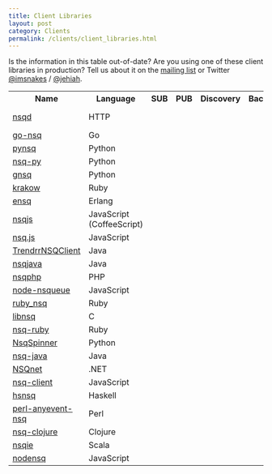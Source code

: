 ```yaml
--- 
title: Client Libraries
layout: post
category: Clients
permalink: /clients/client_libraries.html
---
```


Is the information in this table out-of-date? Are you using one of these client libraries in
production? Tell us about it on the [mailing list][mailing_list] or Twitter [@imsnakes][imsnakes] /
[@jehiah][jehiah].

<table class="table table-bordered client-libraries">
  <tr>
    <th>Name</th>
    <th>Language</th>
    <th>SUB</th>
    <th>PUB</th>
    <th>Discovery</th>
    <th>Backoff</th>
    <th>TLS</th>
    <th>Snappy</th>
    <th>Sampling</th>
    <th>AUTH</th>
    <th>Notes</th>
  </tr>
  <tr class="success">
    <td><a href="http://nsq.io/components/nsqd.html#http_api">nsqd</a></td>
    <td>HTTP</td>
    <td></td>
    <td><i class="fa fa-check"></i></td>
    <td></td>
    <td></td>
    <td></td>
    <td></td>
    <td></td>
    <td></td>
    <td><strong>built-in</strong></td>
  </tr>
  <tr class="success">
    <td><a href="https://github.com/bitly/go-nsq">go-nsq</a></td>
    <td>Go</td>
    <td><i class="fa fa-check"></i></td>
    <td><i class="fa fa-check"></i></td>
    <td><i class="fa fa-check"></i></td>
    <td><i class="fa fa-check"></i></td>
    <td><i class="fa fa-check"></i></td>
    <td><i class="fa fa-check"></i></td>
    <td><i class="fa fa-check"></i></td>
    <td><i class="fa fa-check"></i></td>
    <td><strong>official</strong></td>
  </tr>
  <tr class="success">
    <td><a href="https://github.com/bitly/pynsq">pynsq</a></td>
    <td>Python</td>
    <td><i class="fa fa-check"></i></td>
    <td><i class="fa fa-check"></i></td>
    <td><i class="fa fa-check"></i></td>
    <td><i class="fa fa-check"></i></td>
    <td><i class="fa fa-check"></i></td>
    <td><i class="fa fa-check"></i></td>
    <td><i class="fa fa-check"></i></td>
    <td><i class="fa fa-check"></i></td>
    <td><strong>official</strong></td>
  </tr>
  <tr class="success">
      <td><a href="https://github.com/dlecocq/nsq-py">nsq-py</a></td>
      <td>Python</td>
      <td><i class="fa fa-check"></i></td>
      <td><i class="fa fa-check"></i></td>
      <td><i class="fa fa-check"></i></td>
      <td><i class="fa fa-check"></i></td>
      <td><i class="fa fa-check"></i></td>
      <td><i class="fa fa-check"></i></td>
      <td><i class="fa fa-check"></i></td>
      <td><i class="fa fa-check"></i></td>
      <td></td>
  </tr>
  <tr class="success">
      <td><a href="https://github.com/wtolson/gnsq">gnsq</a></td>
      <td>Python</td>
      <td><i class="fa fa-check"></i></td>
      <td><i class="fa fa-check"></i></td>
      <td><i class="fa fa-check"></i></td>
      <td><i class="fa fa-check"></i></td>
      <td><i class="fa fa-check"></i></td>
      <td><i class="fa fa-check"></i></td>
      <td><i class="fa fa-check"></i></td>
      <td><i class="fa fa-check"></i></td>
      <td></td>
  </tr>
  <tr class="success">
    <td><a href="https://github.com/chrisroberts/krakow">krakow</a></td>
    <td>Ruby</td>
    <td><i class="fa fa-check"></i></td>
    <td><i class="fa fa-check"></i></td>
    <td><i class="fa fa-check"></i></td>
    <td><i class="fa fa-check"></i></td>
    <td><i class="fa fa-check"></i></td>
    <td><i class="fa fa-check"></i></td>
    <td><i class="fa fa-check"></i></td>
    <td></td>
    <td></td>
  </tr>
  <tr class="success">
    <td><a href="https://github.com/project-fifo/ensq">ensq</a></td>
    <td>Erlang</td>
    <td><i class="fa fa-check"></i></td>
    <td><i class="fa fa-check"></i></td>
    <td><i class="fa fa-check"></i></td>
    <td><i class="fa fa-check"></i></td>
    <td></td>
    <td></td>
    <td></td>
    <td></td>
    <td></td>
  </tr>
  <tr class="success">
    <td><a href="https://github.com/dudleycarr/nsqjs">nsqjs</a></td>
    <td>JavaScript (CoffeeScript)</td>
    <td><i class="fa fa-check"></i></td>
    <td><i class="fa fa-check"></i></td>
    <td><i class="fa fa-check"></i></td>
    <td><i class="fa fa-check"></i></td>
    <td></td>
    <td></td>
    <td></td>
    <td></td>
    <td><strong>official</strong></td>
  </tr>
  <tr class="success">
    <td><a href="https://github.com/segmentio/nsq.js">nsq.js</a></td>
    <td>JavaScript</td>
    <td><i class="fa fa-check"></i></td>
    <td><i class="fa fa-check"></i></td>
    <td><i class="fa fa-check"></i></td>
    <td></td>
    <td></td>
    <td></td>
    <td></td>
    <td></td>
    <td></td>
  </tr>
  <tr class="success">
    <td><a href="https://github.com/dustismo/TrendrrNSQClient">TrendrrNSQClient</a></td>
    <td>Java</td>
    <td><i class="fa fa-check"></i></td>
    <td><i class="fa fa-check"></i></td>
    <td><i class="fa fa-check"></i></td>
    <td></td>
    <td></td>
    <td></td>
    <td></td>
    <td></td>
    <td></td>
  </tr>
  <tr class="success">
    <td><a href="https://github.com/domwong/nsqjava">nsqjava</a></td>
    <td>Java</td>
    <td><i class="fa fa-check"></i></td>
    <td><i class="fa fa-check"></i></td>
    <td></td>
    <td></td>
    <td></td>
    <td></td>
    <td></td>
    <td></td>
    <td></td>
  </tr>
  <tr class="success">
    <td><a href="https://github.com/davegardnerisme/nsqphp">nsqphp</a></td>
    <td>PHP</td>
    <td><i class="fa fa-check"></i></td>
    <td><i class="fa fa-check"></i></td>
    <td><i class="fa fa-check"></i></td>
    <td></td>
    <td></td>
    <td></td>
    <td></td>
    <td></td>
    <td></td>
  </tr>
  <tr class="success">
    <td><a href="https://github.com/brianc/node-nsqueue">node-nsqueue</a></td>
    <td>JavaScript</td>
    <td><i class="fa fa-check"></i></td>
    <td><i class="fa fa-check"></i></td>
    <td></td>
    <td></td>
    <td></td>
    <td></td>
    <td></td>
    <td></td>
    <td></td>
  </tr>
  <tr class="success">
    <td><a href="https://github.com/DaDDyE/ruby_nsq">ruby_nsq</a></td>
    <td>Ruby</td>
    <td><i class="fa fa-check"></i></td>
    <td><i class="fa fa-check"></i></td>
    <td></td>
    <td><i class="fa fa-check"></i></td>
    <td></td>
    <td></td>
    <td></td>
    <td></td>
    <td></td>
  </tr>
  <tr class="info">
    <td><a href="https://github.com/mreiferson/libnsq">libnsq</a></td>
    <td>C</td>
    <td><i class="fa fa-check"></i></td>
    <td></td>
    <td></td>
    <td></td>
    <td></td>
    <td></td>
    <td></td>
    <td></td>
    <td><strong>official</strong></td>
  </tr>
  <tr class="info">
    <td><a href="https://github.com/wistia/nsq-ruby">nsq-ruby</a></td>
    <td>Ruby</td>
    <td><i class="fa fa-check"></i></td>
    <td><i class="fa fa-check"></i></td>
    <td><i class="fa fa-check"></i></td>
    <td></td>
    <td></td>
    <td></td>
    <td></td>
    <td></td>
    <td></td>
  </tr>
  <tr class="info">
    <td><a href="https://github.com/dsoprea/NsqSpinner">NsqSpinner</a></td>
    <td>Python</td>
    <td><i class="fa fa-check"></i></td>
    <td><i class="fa fa-check"></i></td>
    <td><i class="fa fa-check"></i></td>
    <td><i class="fa fa-check"></i></td>
    <td><i class="fa fa-check"></i></td>
    <td><i class="fa fa-check"></i></td>
    <td><i class="fa fa-check"></i></td>
    <td></td>
    <td></td>
  </tr>
  <tr class="info">
    <td><a href="https://github.com/bitly/nsq-java">nsq-java</a></td>
    <td>Java</td>
    <td><i class="fa fa-check"></i></td>
    <td><i class="fa fa-check"></i></td>
    <td><i class="fa fa-check"></i></td>
    <td></td>
    <td></td>
    <td></td>
    <td></td>
    <td></td>
    <td></td>
  </tr>
  <tr class="info">
    <td><a href="https://github.com/ClothesHorse/NSQnet">NSQnet</a></td>
    <td>.NET</td>
    <td><i class="fa fa-check"></i></td>
    <td><i class="fa fa-check"></i></td>
    <td><i class="fa fa-check"></i></td>
    <td></td>
    <td></td>
    <td></td>
    <td></td>
    <td></td>
    <td></td>
  </tr>
  <tr class="info">
    <td><a href="https://github.com/jmanero/nsq-client">nsq-client</a></td>
    <td>JavaScript</td>
    <td><i class="fa fa-check"></i></td>
    <td><i class="fa fa-check"></i></td>
    <td></td>
    <td></td>
    <td></td>
    <td></td>
    <td></td>
    <td></td>
    <td></td>
  </tr>
  <tr class="info">
    <td><a href="https://github.com/gamelost/hsnsq">hsnsq</a></td>
    <td>Haskell</td>
    <td><i class="fa fa-check"></i></td>
    <td><i class="fa fa-check"></i></td>
    <td></td>
    <td></td>
    <td></td>
    <td></td>
    <td></td>
    <td></td>
    <td></td>
  </tr>
  <tr class="info">
    <td><a href="https://github.com/melo/perl-anyevent-nsq">perl-anyevent-nsq</a></td>
    <td>Perl</td>
    <td><i class="fa fa-check"></i></td>
    <td><i class="fa fa-check"></i></td>
    <td><i class="fa fa-check"></i></td>
    <td></td>
    <td></td>
    <td></td>
    <td></td>
    <td></td>
    <td></td>
  </tr>
  <tr class="warning">
    <td><a href="https://github.com/thieman/nsq-clojure">nsq-clojure</a></td>
    <td>Clojure</td>
    <td></td>
    <td></td>
    <td></td>
    <td></td>
    <td></td>
    <td></td>
    <td></td>
    <td></td>
    <td></td>
  </tr>
  <tr class="warning">
    <td><a href="https://github.com/anvie/nsqie">nsqie</a></td>
    <td>Scala</td>
    <td><i class="fa fa-check"></i></td>
    <td></td>
    <td><i class="fa fa-check"></i></td>
    <td></td>
    <td></td>
    <td></td>
    <td></td>
    <td></td>
    <td></td>
  </tr>
  <tr class="warning">
    <td><a href="https://github.com/phillro/nodensq">nodensq</a></td>
    <td>JavaScript</td>
    <td><i class="fa fa-check"></i></td>
    <td><i class="fa fa-check"></i></td>
    <td></td>
    <td></td>
    <td></td>
    <td></td>
    <td></td>
    <td></td>
    <td></td>
  </tr>
</table>

[mailing_list]: https://groups.google.com/forum/#!forum/nsq-users
[imsnakes]: https://twitter.com/imsnakes
[jehiah]: https://twitter.com/jehiah
